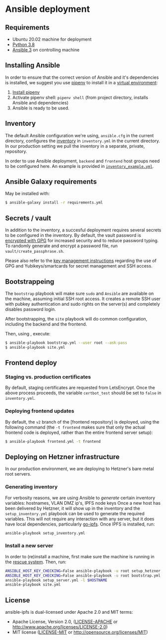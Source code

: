 # Ansible deployment

## Requirements
* Ubuntu 20.02 machine for deployment
* [Python 3.8](https://www.python.org/downloads/)
* [Ansible 3](https://docs.ansible.com/ansible/2.8/installation_guide/intro_installation.html) on controlling machine

## Installing Ansible
In order to ensure that the correct version of Ansible and it's dependencies is installed, we suggest you use [pipenv](https://pipenv.pypa.io/en/latest/) to install it in a [virtual environment](https://virtualenv.pypa.io/en/latest/):

1. [Install pipenv](https://pipenv.pypa.io/en/latest/#install-pipenv-today)
2. Activate pipenv shell: `pipenv shell` (from project directory, installs Ansible and dependencies)
3. Ansible is ready to be used.

## Inventory
The default Ansible configuration we're using, `ansible.cfg` in the current directory, configures the [inventory](https://docs.ansible.com/ansible/2.8/user_guide/intro_inventory.html) in `inventory.yml` in the current directory. In our production setting we pull the inventory in a separate, private, repository.

In order to use Ansible deployment, `backend` and `frontend` host groups need to be configured here. An example is provided in [`inventory_example.yml`](inventory_example.yml).

## Ansible Galaxy requirements
May be installed with:
```sh
$ ansible-galaxy install -r requirements.yml
```

## Secrets / vault
In addition to the inventory, a succesful deployment requires several secrets to be configured in the inventory. By default, the vault password is [encrypted with GPG](https://medium.com/@towo/wrapping-ansible-vault-with-gpg-b107b0e7a5e8) for increased security and to reduce password typing. To randomly generate and encrypt a password file, run `vault/create_passphrase.sh`.

Please also refer to the [key management instructions](KEY_MANAGEMENT.md) regarding the use of GPG and Yubikeys/smartcards for secret management and SSH access.

## Bootstrappeing
The `bootstrap` playbook will make sure `sudo` and `Ansible` are available on the machine, assuming initial SSH root access. It creates a remote SSH user with pubkey authentication and sudo rights on the server(s) and completely disables password login.

After bootstrapping, the `site` playbook will do common configuration, including the backend and the frontend.

Then, using , execute:
```sh
$ ansible-playbook bootstrap.yml --user root --ask-pass
$ ansible-playbook site.yml
```

## Frontend deploy

### Staging vs. production certificates
By default, staging certificates are requested from LetsEncrypt. Once the above process proceeds, the variable `certbot_test` should be set to `false` in `inventory.yml`.

### Deploying frontend updates
By default, the `v2` branch of the [frontend repository] is deployed, using the following command (the `-t frontend` makes sure that only the actual frontend code is deployed, rather than the entire frontend server setup):

```sh
$ ansible-playbook frontend.yml -t frontend
```

## Deploying on Hetzner infrastructure
In our production environment, we are deploying to Hetzner's bare metal root servers.

### Generating inventory
For verbosity reasons, we are using Ansible to *generate* certain inventory variables: hostnames, VLAN DMZ ip's, IPFS node keys
Once a new host has been delivered by Hetzner, it will show up in the inventory and the `setup_inventory.yml` playbook can be used to generate the required variables. This will not require any interaction with any server, but it does have local dependencies, particularly [go-ipfs](https://dist.ipfs.io/#go-ipfs). Once IPFS is installed, run:

```sh
ansible-playbook setup_inventory.yml
```

### Install a new server
In order to (re)install a machine, first make sure the machine is running in the [rescue system](https://docs.hetzner.com/robot/dedicated-server/troubleshooting/hetzner-rescue-system/). Then, run:

```sh
ANSIBLE_HOST_KEY_CHECKING=False ansible-playbook -u root setup_hetzner.yml -l $HOSTNAME
ANSIBLE_HOST_KEY_CHECKING=False ansible-playbook -u root bootstrap.yml -l $HOSTNAME
ansible-playbook setup_server.yml -l $HOSTNAME
ansible-playbook site.yml
```

## License
ansible-ipfs is dual-licensed under Apache 2.0 and MIT terms:

- Apache License, Version 2.0, ([LICENSE-APACHE](https://github.com/ipfs-search/ansible-ipfs/blob/main/LICENSE-APACHE) or http://www.apache.org/licenses/LICENSE-2.0)
- MIT license ([LICENSE-MIT](https://github.com/ipfs-search/ansible-ipfs/blob/main/LICENSE-MIT) or http://opensource.org/licenses/MIT)


